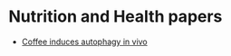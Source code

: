 # Nutrition and Health papers

- [Coffee induces autophagy in vivo](https://www.ncbi.nlm.nih.gov/pubmed/24769862)
